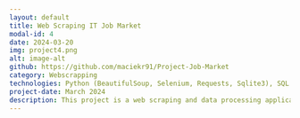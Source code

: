 ```yaml
---
layout: default
title: Web Scraping IT Job Market
modal-id: 4
date: 2024-03-20
img: project4.png
alt: image-alt
github: https://github.com/maciekr91/Project-Job-Market
category: Webscrapping
technologies: Python (BeautifulSoup, Selenium, Requests, Sqlite3), SQL
project-date: March 2024
description: This project is a web scraping and data processing application designed to extract, process, and store job offer data from two most popular job searching websites for IT branch in Poland justjoin.it and pracuj.pl. It's tailored for users interested in aggregating job market informations, including details like job titles, companies, salaries, locations, and technologies. This tool is particularly useful for job market analysis (which is the subject of my next project) and personal job search.
---
```



